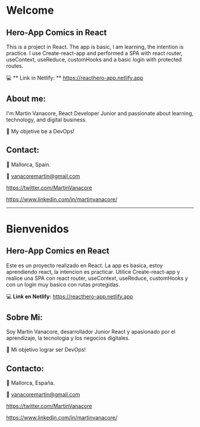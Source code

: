 # Welcome
## Hero-App Comics in React

This is a project in React. The app is basic, I am learning, the intention is practice.
I use Create-react-app and performed a SPA with react router, useContext, useReduce, customHooks and a basic login with protected routes.

:computer: ** Link in Netlify: ** https://reacthero-app.netlify.app

## About me:
I'm Martin Vanacore, React Developer Junior and passionate about learning, technology, and digital business.

:dart: My objetive be a DevOps!

## Contact:

:pushpin: Mallorca, Spain.

:email: vanacoremartin@gmail.com

https://twitter.com/MartinVanacore

https://www.linkedin.com/in/martinvanacore/

---
# Bienvenidos
## Hero-App Comics en React

Este es un proyecto realizado en React. La app es basica, estoy aprendiendo react, la intencion es practicar.
Utilice Create-react-app y realice una SPA con react router, useContext, useReduce, customHooks y con un login muy basico con rutas protegidas.

:computer: **Link en Netlify:** https://reacthero-app.netlify.app

## Sobre Mi:
Soy Martin Vanacore, desarrollador Junior React y apasionado por el aprendizaje, la tecnologia y los negocios digitales. 

:dart: Mi objetivo lograr ser DevOps!

## Contacto:

:pushpin: Mallorca, España.

:email: vanacoremartin@gmail.com

https://twitter.com/MartinVanacore

https://www.linkedin.com/in/martinvanacore/


